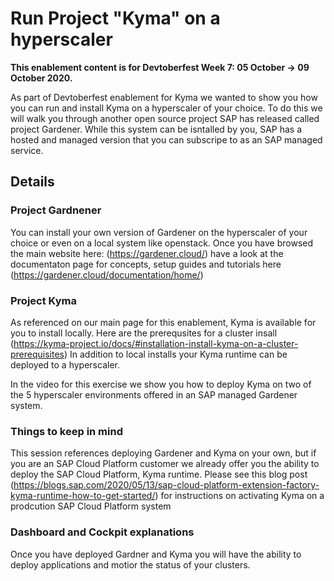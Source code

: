 # Run Project "Kyma" on a hyperscaler

**This enablement content is for Devtoberfest Week 7: 05 October → 09 October 2020.**

As part of Devtoberfest enablement for Kyma we wanted to show you how you can run and install Kyma on a hyperscaler of your choice.  To do this we will walk you through another open source project SAP has released called project Gardener. While this system can be isntalled by you, SAP has a hosted and managed version that you can subscripe to as an SAP managed service. 

## Details

### Project Gardnener

You can install your own version of Gardener on the hyperscaler of your choice or even on a local system like openstack.  Once you have browsed the main website here: (https://gardener.cloud/) have a look at the documentaton page for concepts, setup guides and tutorials here (https://gardener.cloud/documentation/home/)



### Project Kyma

As referenced on our main page for this enablement, Kyma is available for you to install locally.  Here are the prerequsites for a cluster insall (https://kyma-project.io/docs/#installation-install-kyma-on-a-cluster-prerequisites) In addition to local installs your Kyma runtime can be deployed to a hyperscaler.  

In the video for this exercise we show you how to deploy Kyma on two of the 5 hyperscaler environments offered in an SAP managed Gardener system.  


### Things to keep in mind

This session references deploying Gardener and Kyma on your own, but if you are an SAP Cloud Platform customer we already offer you the ability to deploy the SAP Cloud Platform, Kyma runtime.  Please see this blog post (https://blogs.sap.com/2020/05/13/sap-cloud-platform-extension-factory-kyma-runtime-how-to-get-started/) for instructions on activating Kyma on a prodcution  SAP Cloud Platform system

  
### Dashboard and Cockpit explanations

Once you have deployed Gardner and Kyma you will have the ability to deploy applications and motior the status of your clusters.  
